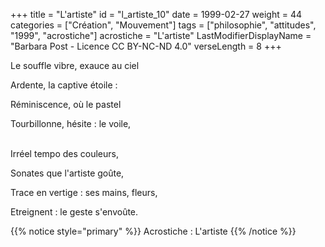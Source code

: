 +++
title = "L'artiste"
id = "l_artiste_10"
date = 1999-02-27
weight = 44
categories = ["Création", "Mouvement"]
tags = ["philosophie", "attitudes", "1999", "acrostiche"]
acrostiche = "L'artiste"
LastModifierDisplayName = "Barbara Post - Licence CC BY-NC-ND 4.0"
verseLength = 8
+++

Le souffle vibre, exauce au ciel

Ardente, la captive étoile :

Réminiscence, où le pastel

Tourbillonne, hésite : le voile,

 \
Irréel tempo des couleurs,

Sonates que l'artiste goûte,

Trace en vertige : ses mains, fleurs,

Etreignent : le geste s'envoûte.

{{% notice style="primary" %}}
Acrostiche : L'artiste
{{% /notice %}}
